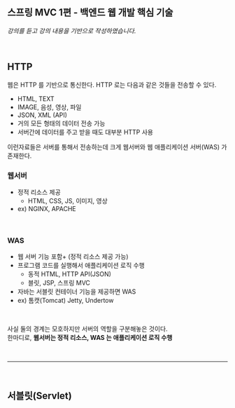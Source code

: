 ## 스프링 MVC 1편 - 백엔드 웹 개발 핵심 기술
_강의를 듣고 강의 내용을 기반으로 작성하였습니다._

<br>

## HTTP

웹은 HTTP 를 기반으로 통신한다. HTTP 로는 다음과 같은 것들을 전송할 수 있다.  

- HTML, TEXT
- IMAGE, 음성, 영상, 파일
- JSON, XML (API)
- 거의 모든 형태의 데이터 전송 가능 
- 서버간에 데이터를 주고 받을 때도 대부분 HTTP 사용


이런자료들은 서버를 통해서 전송하는데 크게 웹서버와 웹 애플리케이션 서버(WAS) 가 존재한다.

### 웹서버
- 정적 리소스 제공
    - HTML, CSS, JS, 이미지, 영상
- ex) NGINX, APACHE

<br>

### WAS 
- 웹 서버 기능 포함+ (정적 리소스 제공 가능)
- 프로그램 코드를 실행해서 애플리케이션 로직 수행
    - 동적 HTML, HTTP API(JSON)
    - 블릿, JSP, 스프링 MVC
- 자바는 서블릿 컨테이너 기능을 제공하면 WAS
- ex) 톰캣(Tomcat) Jetty, Undertow

<br>

사실 둘의 경계는 모호하지만 서버의 역할을 구분해놓은 것이다.   
한마디로, **웹서버는 정적 리소스, WAS 는 애플리케이션 로직 수행**


<br>
<hr>
<br>

## 서블릿(Servlet)



<br><br>
